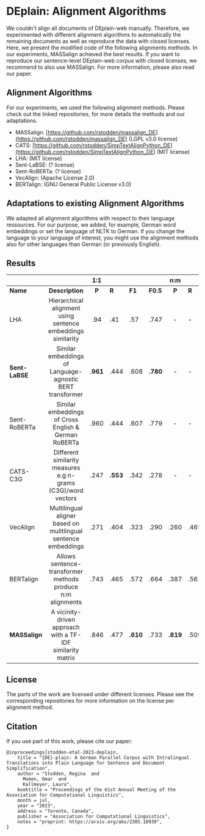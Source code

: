 # DEplain: Alignment Algorithms

We couldn't align all documents of DEplain-web manually. Therefore, we experimented with different alignment algorithms to automatically the remaining documents as well as reproduce the data with closed licenses. Here, we present the modified code of the following alignments methods. In our experiments, MASSalign achieved the best results. If you want to reproduce our sentence-level DEplain-web corpus with closed licenses, we recommend to also use MASSalign. For more information, please also read our paper.

## Alignment Algorithms
For our experiments, we used the following alignment methods. Please check out the linked repositories, for more details the methods and our adaptations.

- MASSalign: [https://github.com/rstodden/massalign_DE](https://github.com/rstodden/massalign_DE) (LGPL v3.0 license)
- CATS: [https://github.com/rstodden/SimpTextAlignPython_DE](https://github.com/rstodden/SimpTextAlignPython_DE) (MIT license)
- LHA: []() (MIT license)
- Sent-LaBSE: []() (? license)
- Sent-RoBERTa: []() (? license)
- VecAlign: []() (Apache License 2.0)
- BERTalign: []()  (GNU General Public License v3.0)


## Adaptations to existing Alignment Algorithms
We adapted all alignment algorithms with respect to their language ressources. For our purpose, we added, for example, German word embeddings or set the language of NLTK to German. If you change the language to your language of interest, you might use the alignment methods also for other languages than German (or previously English).

## Results

|                     |                                                                |    1:1    |               |                |                    |    n:m    |            |                |                    |
|---------------------|:--------------------------------------------------------------:|:-------------:|---------------|----------------|--------------------|:-------------:|------------|----------------|--------------------|
| **Name**       | **Description**                                           | **P**    | **R**    | **F1** | **F0.5** | **P**    | **R** | **F1** | **F0.5** |
| LHA                 | Hierarchical alignment using sentence embeddings similarity    | .94           | .41           | .57            | .747               | -             | -          | -              | -                  |
| **Sent-LaBSE** | Similar embeddings of Language-agnostic BERT transformer       | **.961** | .444          | .608           | **.780**      | -             | -          | -              | -                  |
| Sent-RoBERTa        | Similar embeddings of Cross English \& German RoBERTa          | .960          | .444          | .607           | .779               | -             | -          | -              | -                  |
| CATS-C3G            | Different similarity measures e.g n-grams (C3G)/word vectors   | .247          | **.553** | .342           | .278               | -             | -          | -              | -                  |
| VecAlign            | Multilingual aligner based on mulitlingual sentence embeddings | .271          | .404          | .323           | .290               | .260          | .465       | .333           | .285               |
| BERTalign           | Allows sentence-transformer methods produce n:m alignments     | .743          | .465          | .572           | .664               | .387          | .561       | .458           | .412               |
| **MASSalign**  | A vicinity-driven approach with a TF-IDF similarity matrix     | .846          | .477          | **.610**  | .733               | **.819** | .509       | **.628**  | **.730**      |


## License
The parts of the work are licensed under different licenses. Please see the corresponding repositories for more information on the license per alignment method.

## Citation
If you use part of this work, please cite our paper:

```
@inproceedings{stodden-etal-2023-deplain,
    title = "{DE}-plain: A German Parallel Corpus with Intralingual Translations into Plain Language for Sentence and Document Simplification",
    author = "Stodden, Regina  and
      Momen, Omar  and
      Kallmeyer, Laura",
    booktitle = "Proceedings of the 61st Annual Meeting of the Association for Computational Linguistics",
    month = jul,
    year = "2023",
    address = "Toronto, Canada",
    publisher = "Association for Computational Linguistics",
    notes = "preprint: https://arxiv.org/abs/2305.18939",
}
```
